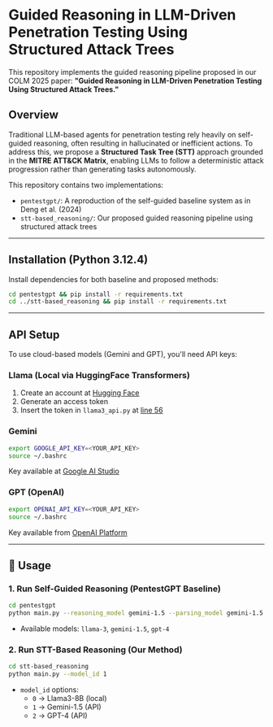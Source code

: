 # Guided Reasoning in LLM-Driven Penetration Testing Using Structured Attack Trees

This repository implements the guided reasoning pipeline proposed in our COLM 2025 paper:
**"Guided Reasoning in LLM-Driven Penetration Testing Using Structured Attack Trees."**

## Overview

Traditional LLM-based agents for penetration testing rely heavily on self-guided reasoning, often resulting in hallucinated or inefficient actions. To address this, we propose a **Structured Task Tree (STT)** approach grounded in the **MITRE ATT&CK Matrix**, enabling LLMs to follow a deterministic attack progression rather than generating tasks autonomously.

This repository contains two implementations:
- `pentestgpt/`: A reproduction of the self-guided baseline system as in Deng et al. (2024)
- `stt-based_reasoning/`: Our proposed guided reasoning pipeline using structured attack trees

---

## Installation (Python 3.12.4)

Install dependencies for both baseline and proposed methods:

```bash
cd pentestgpt && pip install -r requirements.txt
cd ../stt-based_reasoning && pip install -r requirements.txt
```

---

## API Setup

To use cloud-based models (Gemini and GPT), you'll need API keys:

### Llama (Local via HuggingFace Transformers)

1. Create an account at [Hugging Face](https://huggingface.co/meta-llama/Meta-Llama-3-8B-Instruct)
2. Generate an access token
3. Insert the token in `llama3_api.py` at [line 56](./stt-based_reasoning/utils/APIs/llama3_api.py)

### Gemini

```bash
export GOOGLE_API_KEY=<YOUR_API_KEY>
source ~/.bashrc
```

Key available at [Google AI Studio](https://ai.google.dev/gemini-api/docs/api-key)

### GPT (OpenAI)

```bash
export OPENAI_API_KEY=<YOUR_API_KEY>
source ~/.bashrc
```

Key available from [OpenAI Platform](https://platform.openai.com/api-keys)

---

## 🚀 Usage

### 1. Run Self-Guided Reasoning (PentestGPT Baseline)

```bash
cd pentestgpt
python main.py --reasoning_model gemini-1.5 --parsing_model gemini-1.5
```

- Available models: `llama-3`, `gemini-1.5`, `gpt-4`

### 2. Run STT-Based Reasoning (Our Method)

```bash
cd stt-based_reasoning
python main.py --model_id 1
```

- `model_id` options:
  - `0` → Llama3-8B (local)
  - `1` → Gemini-1.5 (API)
  - `2` → GPT-4 (API)